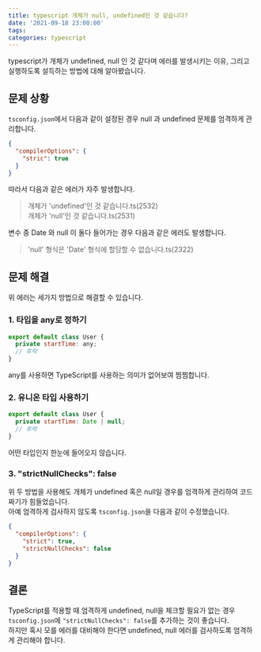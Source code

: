 ```yaml
---
title: typescript 개체가 null, undefined인 것 같습니다?
date: '2021-09-18 23:00:00'
tags:
categories: typescript
---
```


typescript가 개체가 undefined, null 인 것 같다며 에러를 발생시키는 이유, 그리고 실행하도록 설득하는 방법에 대해 알아봤습니다.

## 문제 상황

`tsconfig.json`에서 다음과 같이 설정된 경우 null 과 undefined 문제를 엄격하게 관리합니다.

```json
{
  "compilerOptions": {
    "stric": true
  }
}
```

따라서 다음과 같은 에러가 자주 발생합니다.

> 개체가 'undefined'인 것 같습니다.ts(2532)  
> 개체가 'null'인 것 같습니다.ts(2531)

변수 중 Date 와 null 이 둘다 들어가는 경우 다음과 같은 에러도 발생합니다.

> 'null' 형식은 'Date' 형식에 할당할 수 없습니다.ts(2322)

## 문제 해결

위 에러는 세가지 방법으로 해결할 수 있습니다.

### 1. 타입을 any로 정하기

```jsx
export default class User {
  private startTime: any;
  // 후략
}
```

any를 사용하면 TypeScript를 사용하는 의미가 없어보여 찜찜합니다.

### 2. 유니온 타입 사용하기

```jsx
export default class User {
  private startTime: Date | null;
  // 후략
}
```

어떤 타입인지 한눈에 들어오지 않습니다.

### 3. "strictNullChecks": false

위 두 방법을 사용해도 개체가 undefined 혹은 null일 경우를 엄격하게 관리하여 코드 짜기가 힘들었습니다.  
아예 엄격하게 검사하지 않도록 `tsconfig.json`을 다음과 같이 수정했습니다.

```json
{
  "compilerOptions": {
    "strict": true,
    "strictNullChecks": false
  }
}
```

## 결론

TypeScript를 적용할 때 엄격하게 undefined, null을 체크할 필요가 없는 경우 `tsconfig.json`에 `"strictNullChecks": false`를 추가하는 것이 좋습니다.  
하지만 혹시 모를 에러를 대비해야 한다면 undefined, null 에러를 검사하도록 엄격하게 관리해야 합니다.

```toc

```
